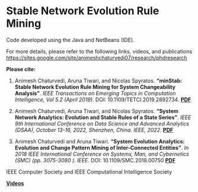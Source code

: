 # Stable Network Evolution Rule Mining

Code developed using the Java and NetBeans (IDE).

For more details, please refer to the following links, videos, and publications
https://sites.google.com/site/animeshchaturvedi07/research/phdresearch

<b>Please cite:</b>
1. Animesh Chaturvedi, Aruna Tiwari, and Nicolas Spyratos. <b>“minStab: Stable Network Evolution Rule Mining for System Changeability Analysis”</b>. <i>IEEE Transactions on Emerging Topics in Computation Intelligence, Vol 5.2 (April 2019).</i> DOI: 10.1109/TETCI.2019.2892734. <a href="https://www.researchgate.net/profile/Animesh-Chaturvedi/publication/332164684_minStab_Stable_Network_Evolution_Rule_Mining_for_System_Changeability_Analysis/links/5cb820ec4585156cd79fb353/minStab-Stable-Network-Evolution-Rule-Mining-for-System-Changeability-Analysis.pdf" target="_blank"> <b>PDF</b> </a>

2. Animesh Chaturvedi, Aruna Tiwari, and Nicolas Spyratos. <b>“System Network Analytics: Evolution and Stable Rules of a State Series”</b>. <i>IEEE 9th International Conference on Data Science and Advanced Analytics (DSAA), October 13-16, 2022, Shenzhen, China. IEEE, 2022. </i> <a href="https://arxiv.org/ftp/arxiv/papers/2210/2210.15965.pdf" target="_blank"> <b>PDF</b> </a>

3. Animesh Chaturvedi and Aruna Tiwari. <b>“System Evolution Analytics: Evolution and Change Pattern Mining of Inter-Connected Entities”</b>. <i>In 2018 IEEE International Conference on Systems, Man, and Cybernetics (SMC) (pp. 3075-3080 ). IEEE. </i> DOI: 10.1109/SMC.2018.00750  <a href="https://www.researchgate.net/profile/Animesh-Chaturvedi/publication/330477713_System_Evolution_Analytics_Evolution_and_Change_Pattern_Mining_of_Inter-Connected_Entities/links/5ca583b5299bf1b86d634662/System-Evolution-Analytics-Evolution-and-Change-Pattern-Mining-of-Inter-Connected-Entities.pdf" target="_blank"> <b>PDF</b> </a>

IEEE Computer Society and IEEE Computational Intelligence Society

<a href="https://www.youtube.com/watch?v=ohOeTXoI-IY&list=PLtvWi5o3JBnF3yxcjGdT4KCDLxRBIpsyR" target="_blank"> <b>Videos</b> </a>
